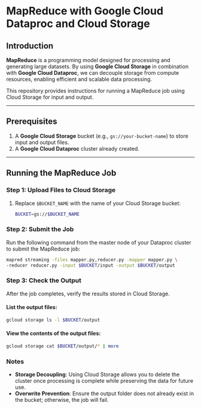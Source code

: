 # MapReduce with Google Cloud Dataproc and Cloud Storage

## Introduction
**MapReduce** is a programming model designed for processing and generating large datasets. By using **Google Cloud Storage** in combination with **Google Cloud Dataproc**, we can decouple storage from compute resources, enabling efficient and scalable data processing.

This repository provides instructions for running a MapReduce job using Cloud Storage for input and output.

---

## Prerequisites
1. A **Google Cloud Storage** bucket (e.g., `gs://your-bucket-name`) to store input and output files.
2. A **Google Cloud Dataproc** cluster already created.

---

## Running the MapReduce Job

### **Step 1: Upload Files to Cloud Storage**
1. Replace `$BUCKET_NAME` with the name of your Cloud Storage bucket:
   ```bash
   BUCKET=gs://$BUCKET_NAME
    ```

### Step 2: Submit the Job
Run the following command from the master node of your Dataproc cluster to submit the MapReduce job:

```bash
mapred streaming -files mapper.py,reducer.py -mapper mapper.py \
-reducer reducer.py -input $BUCKET/input -output $BUCKET/output
 ```

### Step 3: Check the Output
After the job completes, verify the results stored in Cloud Storage.

#### List the output files:
```bash
gcloud storage ls -l $BUCKET/output
 ```

#### View the contents of the output files:
```bash
gcloud storage cat $BUCKET/output/* | more
 ```

### Notes
- **Storage Decoupling**: Using Cloud Storage allows you to delete the cluster once processing is complete while preserving the data for future use.
- **Overwrite Prevention**: Ensure the output folder does not already exist in the bucket; otherwise, the job will fail.
